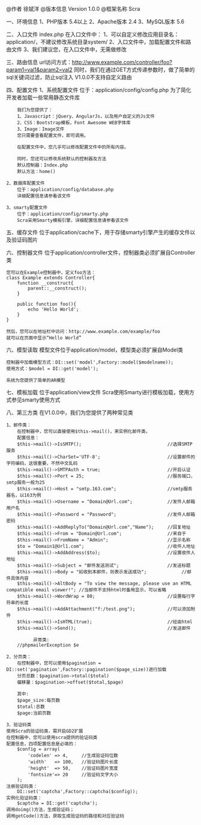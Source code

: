 @作者		徐斌洋
@版本信息		Version 1.0.0
@框架名称		Scra

一、环境信息
	1、PHP版本	5.4以上
	2、Apache版本	2.4
	3、MySQL版本	5.6

二、入口文件
	index.php
	在入口文件中：
	1、可以自定义修改应用目录名：application/，不建议修改系统目录system/
	2、入口文件中，加载配置文件和路由文件
	3、我们建议您，在入口文件中，无需做修改
	
三、路由信息
	url访问方式：http://www.example.com/controller/foo?param1=val1&param2=val2
	同时，我们在通过GET方式传递参数时，做了简单的sql关键词过滤，防止sql注入
	V1.0.0不支持自定义路由

四、配置文件
	1、系统配置文件
		位于：application/config/config.php
		为了简化开发者加载一些常用静态文件库
	
		我们为您提供了：
		1、Javascript：jQuery、AngularJs，以及用户自定义的Js文件
		2、CSS：Bootstrap模板，Font Awesome WEB字体库
		3、Image：Image文件
		您只需要查看配置文件，即可调用。
		
		在配置文件中，您几乎可以修改配置文件中的所有内容。
		
		同时，您还可以修改系统默认的控制器及方法
		默认控制器：Index.php	
		默认方法：home()
		
	2、数据库配置文件
		位于：application/config/database.php
		详细配置信息请参看该文件
		
	3、smarty配置文件
		位于：application/config/smarty.php
		Scra采用Smarty模板引擎，详细配置信息请参看该文件
		
五、缓存文件
	位于application/cache下，用于存储smarty引擎产生的缓存文件以及验证码图片
	
六、控制器文件
	位于application/controller文件，控制器类必须扩展自Controller类
	
	您可以在Example控制器中，定义foo方法：
	class Example extends Controller{
		function __construct{
			parent::__construct();
		}
		
		public function foo(){
			echo 'Hello World';
		}
	}
	
	然后，您可以在地址栏中访问：http://www.example.com/example/foo
	就可以在页面中显示“Hello World”
	
六、模型读取
	模型文件位于application/model，模型类必须扩展自Model类
	
	控制器中加载模型方式：DI::set('model',Factory::model($modelname));
	使用方式：$model = DI::get('model');
	
	系统为您提供了简单的AR模型
	
七、模板加载
	位于application/view文件
	Scra使用Smarty进行模板加载，使用方式参见smarty使用方式
	
八、第三方类
	在V1.0.0中，我们为您提供了两种常见类
	
	1、邮件类：
		在控制器中，您可以直接使用$this->mail()，来实例化邮件类。
		配置信息：
	    $this->mail()->IsSMTP(); 								//选择SMTP服务
	    $this->mail()->CharSet='UTF-8'; 						//设置邮件的字符编码，这很重要，不然中文乱码 
	    $this->mail()->SMTPAuth = true; 						//开启认证 
	    $this->mail()->Port = 25; 								//服务端口，smtp服务一般为25
	    $this->mail()->Host = "smtp.163.com"; 					//smtp服务器名，以163为例
	    $this->mail()->Username = "Domain@Url.com"; 			//发件人邮箱用户名
	    $this->mail()->Password = "Password";	 				//发件人邮箱密码
	    $this->mail()->AddReplyTo("Domain@Url.com","Name");		//回复地址 
	    $this->mail()->From = "Domain@Url.com"; 				//来自于
	    $this->mail()->FromName = "Admin"; 						//显示名称
	    $to = "Domain1@Url1.com"; 								//收件人地址
	    $this->mail()->AddAddress($to); 						//设置收件人地址
	    $this->mail()->Subject = "邮件发送测试"; 					//发送标题
	    $this->mail()->Body = "如收到本邮件，则表示发送成功"; 			//邮件具体内容
	    $this->mail()->AltBody = "To view the message, please use an HTML compatible email viewer!"; //当邮件不支持html时备用显示，可以省略 
	    $this->mail()->WordWrap = 80; 							//设置每行字符串的长度 
	    $this->mail()->AddAttachment("f:/test.png"); 			//可以添加附件 
	    $this->mail()->IsHTML(true); 							//经由html
	    $this->mail()->Send(); 									//发送邮件
	          
	          异常类:
		//phpmailerException $e 
	
	2、分页类：
		在控制器中，您可以使用$pagination = DI::set('pagination',Factory::pagination($page_size))进行加载
		分页总数：$pagination->total($total)
		偏移量：$pagination->offset($total,$page)
		
		其中:
		$page_size:每页数
		$total:总数
		$page:当前页数
		
	3、验证码类
	使用Scra的验证码类，需开启GD2扩展
	在控制器中，您可以使用scra提供的验证码类
	配置信息，四项配置信息是必填的：
		$config = array(
			'codelen' => 4,		//生成验证码位数
			'width'	  => 100,	//验证码图片长度
			'height'  => 50,	//验证码图片宽度
			'fontsize'=> 20		//验证码文字大小
		);
	注册验证码类：
		DI::set('captcha',Factory::captcha($config));
	实例化验证码类：
		$captcha = DI::get('captcha');
	调用doimg()方法，生成验证码；
	调用getCode()方法，获取生成验证码的路径和对应验证码
